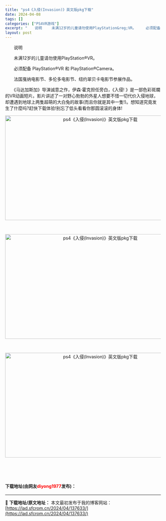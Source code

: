 ```yaml
---
title: "ps4《入侵(Invasion)》英文版pkg下载"
date: 2024-04-08
tags: []
categories: ["PS4VR游戏"]
excerpt: "　　说明 　　未满12岁的儿童请勿使用PlayStation&reg;VR。 　　必须配备 PlayStation&reg;VR 和 PlayStation&reg;Camera。 　　法国戛纳电影节、多伦多电影节、纽约翠贝卡电影节参展作品。 　　《马达加斯加》导演诚意之作，伊森&middot;霍克&hellip;"
layout: post
---
```


 <p>　　说明</p> <p>　　未满12岁的儿童请勿使用PlayStation&reg;VR。</p> <p>　　必须配备 PlayStation&reg;VR 和 PlayStation&reg;Camera。</p> <p>　　法国戛纳电影节、多伦多电影节、纽约翠贝卡电影节参展作品。</p> <p>　　《马达加斯加》导演诚意之作，伊森&middot;霍克担任旁白，《入侵! 》是一部色彩斑斕的VR动画短片。影片讲述了一对野心勃勃的外星人想要不惜一切代价入侵地球，却遭遇到地球上两隻超萌的大白兔的故事(而且你就是其中一隻!)。想知道究竟发生了什麼吗?赶快下载体验!别忘了低头看看你那圆滚滚的身体!</p> <p align="center"><img src="https://lad.sfcrom.cn/wp-content/uploads/2024/04/20240408_6613dc948b914.webp" style="border-width: 0px; border-style: solid; width: 600px; height: 338px;" alt="ps4《入侵(Invasion)》英文版pkg下载" /></p> <p>&nbsp;</p> <p align="center"><img src="https://lad.sfcrom.cn/wp-content/uploads/2024/04/20240408_6613dc951c6a1.webp" style="border-width: 0px; border-style: solid; width: 600px; height: 338px;" alt="ps4《入侵(Invasion)》英文版pkg下载" /></p> <p>&nbsp;</p> <p align="center"><img src="https://lad.sfcrom.cn/wp-content/uploads/2024/04/20240408_6613dc959aab4.webp" style="border-width: 0px; border-style: solid; width: 600px; height: 338px;" alt="ps4《入侵(Invasion)》英文版pkg下载" /></p> <p>&nbsp;</p> <p align="center">&nbsp;</p> <p><h4>下载地址(由网友<font color="red">diyong1977</font>发布)：</h4></p> 

---
📖 **下载地址/原文地址：** 本文最初发布于我的博客网站：[https://lad.sfcrom.cn/2024/04/137633/](https://lad.sfcrom.cn/2024/04/137633/)
